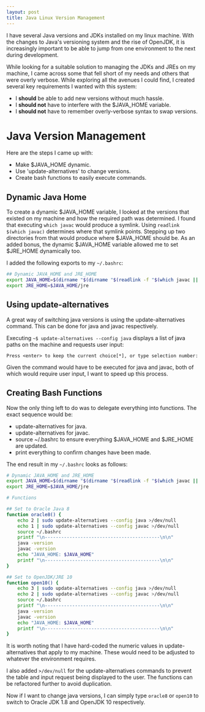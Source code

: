 ```yaml
---
layout: post
title: Java Linux Version Management
---
```


I have several Java versions and JDKs installed on my linux machine. With the changes to
Java's versioning system and the rise of OpenJDK, it is increasingly important to be able to jump from one
environment to the next during development.

While looking for a suitable solution to managing the JDKs and JREs on my machine, I came across some that
fell short of my needs and others that were overly verbose. While exploring all the avenues I could find,
I created several key requirements I wanted with this system:

- I **should** be able to add new versions without much hassle.
- I **should not** have to interfere with the $JAVA_HOME variable.
- I **should not** have to remember overly-verbose syntax to swap versions.

# Java Version Management
Here are the steps I came up with:

- Make $JAVA_HOME dynamic.
- Use 'update-alternatives' to change versions.
- Create bash functions to easily execute commands.

## Dynamic Java Home

To create a dynamic $JAVA_HOME variable, I looked at the versions that existed on my machine and how the required
path was determined. I found that executing `which javac` would produce a symlink. Using `readlink $(which javac)`
determines where that symlink points. Stepping up two directories from that would produce where $JAVA_HOME should be.
As an added bonus, the dynamic $JAVA_HOME variable allowed me to set $JRE_HOME dynamically too.

I added the following exports to my `~/.bashrc`:

```bash
## Dynamic JAVA_HOME and JRE_HOME
export JAVA_HOME=$(dirname "$(dirname "$(readlink -f "$(which javac || which java)")")")
export JRE_HOME=$JAVA_HOME/jre
```

## Using update-alternatives

A great way of switching java versions is using the update-alternatives command. This can be done for java and javac
respectively.

Executing `~$ update-alternatives --config java` displays a list of java paths on the machine and requests user input:

`Press <enter> to keep the current choice[*], or type selection number: `

Given the command would have to be executed for java and javac, both of which would require user input, I want
to speed up this process.

## Creating Bash Functions

Now the only thing left to do was to delegate everything into functions. The exact sequence would be:
- update-alternatives for java.
- update-alternatives for javac.
- source ~/.bashrc to ensure everything $JAVA_HOME and $JRE_HOME are updated.
- print everything to confirm changes have been made.

The end result in my `~/.bashrc` looks as follows:

```bash
# Dynamic JAVA_HOME and JRE_HOME
export JAVA_HOME=$(dirname "$(dirname "$(readlink -f "$(which javac || which java)")")")
export JRE_HOME=$JAVA_HOME/jre

# Functions

## Set to Oracle Java 8
function oracle8() {
	echo 2 | sudo update-alternatives --config java >/dev/null
	echo 1 | sudo update-alternatives --config javac >/dev/null
	source ~/.bashrc
	printf "\n------------------------------------------\n\n"
	java -version
	javac -version
	echo "JAVA_HOME: $JAVA_HOME"
	printf "\n------------------------------------------\n\n"
}

## Set to OpenJDK/JRE 10
function open10() {
	echo 3 | sudo update-alternatives --config java >/dev/null
	echo 2 | sudo update-alternatives --config javac >/dev/null
	source ~/.bashrc
	printf "\n------------------------------------------\n\n"
	java -version
	javac -version
	echo "JAVA_HOME: $JAVA_HOME"
	printf "\n------------------------------------------\n\n"
}
```
It is worth noting that I have hard-coded the numeric values in update-alternatives that apply to my machine.
These would need to be adjusted to whatever the environment requires.

I also added `>/dev/null` for the update-alternatives commands to prevent the table and input request being
displayed to the user. The functions can be refactored further to avoid duplication.

Now if I want to change java versions, I can simply type `oracle8` or `open10` to switch to
Oracle JDK 1.8 and OpenJDK 10 respectively.